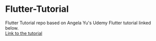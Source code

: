 # Flutter-Tutorial
Flutter Tutorial repo based on Angela Yu's Udemy Flutter tutorial linked below. 
<br>
<a href ="https://www.udemy.com/course/flutter-bootcamp-with-dart/?utm_source=adwords&utm_medium=udemyads&utm_campaign=GoogleFlutter_v.PROF_la.EN_cc.ROW&utm_content=deal4584&utm_term=_._ag_121857711257_._ad_535699942213_._kw_flutter+tutorial_._de_c_._dm__._pl__._ti_kwd-432000815711_._li_1009871_._pd__._&matchtype=e&gclid=CjwKCAiA8bqOBhANEiwA-sIlNx6wOscC5wAAp49w_kDBNaTc3iJVZ7-22W6yr3EqDQCfHhEev__86RoCsMIQAvD_BwE"> Link to the tutorial </a>
